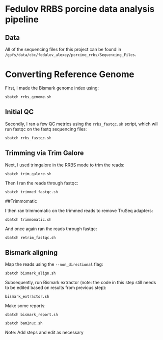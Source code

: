 # Fedulov RRBS porcine data analysis pipeline 

## Data

All of the sequencing files for this project can be found in `/gpfs/data/cbc/fedulov_alexey/porcine_rrbs/Sequencing_Files`. 

# Converting Reference Genome

First, I made the Bismark genome index using: 

```{bash}
sbatch rrbs_genome.sh 
```

## Initial QC

Secondly, I ran a few QC metrics using the `rrbs_fastqc.sh` script, which will run fastqc on the fastq sequencing files: 

```{bash}
sbatch rrbs_fastqc.sh
```
## Trimming via Trim Galore

Next, I used trimgalore in the RRBS mode to trim the reads:

```{bash}
sbatch trim_galore.sh
```   
Then I ran the reads through fastqc:

```{bash}
sbatch trimmed_fastqc.sh
```  

##Trimmomatic 

I then ran trimmomatic on the trimmed reads to remove TruSeq adapters: 

```{bash}
sbatch trimmomatic.sh
```  

And once again ran the reads through fastqc: 

```{bash}
sbatch retrim_fastqc.sh
``` 

## Bismark aligning

Map the reads using the `--non_directional` flag: 

```{bash}
sbatch bismark_align.sh
```

Subsequently, run Bismark extractor (note: the code in this step still needs to be edited based on results from previous step):

```{bash}
bismark_extractor.sh
```

Make some reports:

```{bash}
sbatch bismark_report.sh
```
```{bash}
sbatch bam2nuc.sh
```

Note: Add steps and edit as necessary





